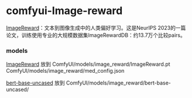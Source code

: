 # comfyui-Image-reward



[ImageReward](https://github.com/THUDM/ImageReward?tab=readme-ov-file#example-use)：文本到图像生成中的人类偏好学习。这是NeurIPS 2023的一篇论文，训练使用专业的大规模数据集ImageRewardDB：约13.7万个⽐较pairs。




### models

[ImageReward](https://huggingface.co/THUDM/ImageReward/tree/main) 放到 
ComfyUI/models/image_reward/ImageReward.pt
ComfyUI/models/image_reward/med_config.json


[bert-base-uncased](https://huggingface.co/google-bert/bert-base-uncased/tree/main) 放到 ComfyUI/models/image_reward/bert-base-uncased/


